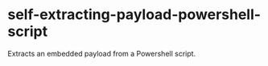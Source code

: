 # self-extracting-payload-powershell-script
Extracts an embedded payload from a Powershell script. 
